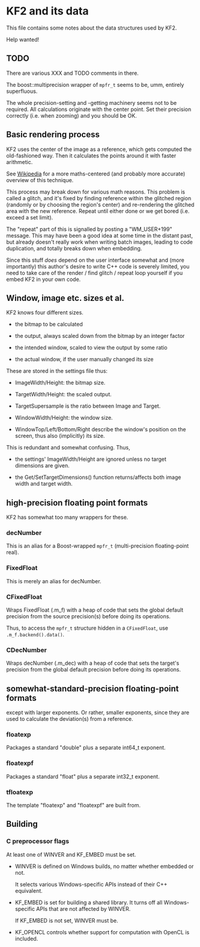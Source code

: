 # KF2 and its data

This file contains some notes about the data structures used by KF2.

Help wanted!

## TODO

There are various XXX and TODO comments in there.

The boost::multiprecision wrapper of `mpfr_t` seems to be, umm, entirely superfluous.

The whole precision-setting and -getting machinery seems not to be
required. All calculations originate with the center point. Set their
precision correctly (i.e. when zooming) and you should be OK.

## Basic rendering process

KF2 uses the center of the image as a reference, which gets computed the
old-fashioned way. Then it calculates the points around it with faster
arithmetic. 

See [Wikipedia](https://en.wikipedia.org/wiki/Plotting_algorithms_for_the_Mandelbrot_set#Perturbation_theory_and_series_approximation)
for a more maths-centered (and probably more accurate) overview of this technique.

This process may break down for various math reasons. This problem is
called a glitch, and it's fixed by finding reference within the glitched
region (randomly or by choosing the region's center) and re-rendering the
glitched area with the new reference. Repeat until either done or we get
bored (i.e. exceed a set limit).

The "repeat" part of this is signalled by posting a "WM\_USER+199" message.
This may have been a good idea at some time in the distant past, but
already doesn't really work when writing batch images, leading to code
duplication, and totally breaks down when embedding.

Since this stuff *does* depend on the user interface somewhat and (more
importantly) this author's desire to write C++ code is severely limited,
you need to take care of the render / find glitch / repeat loop yourself
if you embed KF2 in your own code.


## Window, image etc. sizes et al.

KF2 knows four different sizes.

- the bitmap to be calculated

- the output, always scaled down from the bitmap by an integer factor

- the intended window, scaled to view the output by some ratio

- the actual window, if the user manually changed its size

These are stored in the settings file thus:

- ImageWidth/Height: the bitmap size.

- TargetWidth/Height: the scaled output.

- TargetSupersample is the ratio between Image and Target.

- WindowWidth/Height: the window size.

- WindowTop/Left/Bottom/Right describe the window's position on the screen,
  thus also (implicitly) its size.

This is redundant and somewhat confusing. Thus,

- the settings' ImageWidth/Height are ignored unless no target dimensions
  are given.

- the Get/SetTargetDimensions() function returns/affects both image width and target width.


## high-precision floating point formats

KF2 has somewhat too many wrappers for these.


### decNumber

This is an alias for a Boost-wrapped `mpfr_t` (multi-precision floating-point real).

### FixedFloat

This is merely an alias for decNumber.

### CFixedFloat

Wraps FixedFloat (.m\_f) with a heap of code that sets the global default
precision from the source precision(s) before doing its operations.

Thus, to access the `mpfr_t` structure hidden in a `CFixedFloat`, use
`.m_f.backend().data()`.

### CDecNumber

Wraps decNumber (.m\_dec) with a heap of code that sets the target's
precision from the global default precision before doing its operations.


## somewhat-standard-precision floating-point formats

except with larger exponents. Or rather, smaller exponents, since they are
used to calculate the deviation(s) from a reference.

### floatexp

Packages a standard "double" plus a separate int64\_t exponent.

### floatexpf

Packages a standard "float" plus a separate int32\_t exponent.

### tfloatexp

The template "floatexp" and "floatexpf" are built from.


## Building

### C preprocessor flags

At least one of WINVER and KF\_EMBED must be set.

- WINVER is defined on Windows builds, no matter whether embedded or not.
  
  It selects various Windows-specific APIs instead of their C++ equivalent.

- KF\_EMBED is set for building a shared library. It turns off all
  Windows-specific APIs that are not affected by WINVER.
  
  If KF\_EMBED is not set, WINVER must be.

- KF\_OPENCL controls whether support for computation with OpenCL is included.
